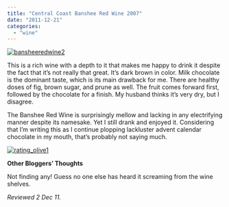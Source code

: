 ```yaml
---
title: "Central Coast Banshee Red Wine 2007"
date: "2011-12-21"
categories: 
  - "wine"
---
```


[![](http://s3.amazonaws.com/thegourmez-wpmedia/2011/12/bansheeredwine2.jpg "bansheeredwine2")](http://s3.amazonaws.com/thegourmez-wpmedia/2011/12/bansheeredwine2.jpg)

This is a rich wine with a depth to it that makes me happy to drink it despite the fact that it’s not really that great. It’s dark brown in color. Milk chocolate is the dominant taste, which is its main drawback for me. There are healthy doses of fig, brown sugar, and prune as well. The fruit comes forward first, followed by the chocolate for a finish. My husband thinks it’s very dry, but I disagree.

The Banshee Red Wine is surprisingly mellow and lacking in any electrifying manner despite its namesake. Yet I still drank and enjoyed it. Considering that I’m writing this as I continue plopping lackluster advent calendar chocolate in my mouth, that’s probably not saying much.

[![](http://s3.amazonaws.com/thegourmez-wpmedia/2009/04/rating_olive1.gif "rating_olive1")](http://s3.amazonaws.com/thegourmez-wpmedia/2009/04/rating_olive1.gif)

**Other Bloggers’ Thoughts**

Not finding any! Guess no one else has heard it screaming from the wine shelves.

_Reviewed 2 Dec 11._
